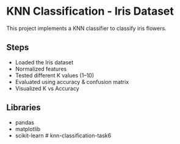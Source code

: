 # KNN Classification - Iris Dataset
This project implements a KNN classifier to classify iris flowers.

## Steps
- Loaded the Iris dataset
- Normalized features
- Tested different K values (1–10)
- Evaluated using accuracy & confusion matrix
- Visualized K vs Accuracy

## Libraries
- pandas
- matplotlib
- scikit-learn
#   k n n - c l a s s i f i c a t i o n - t a s k 6  
 